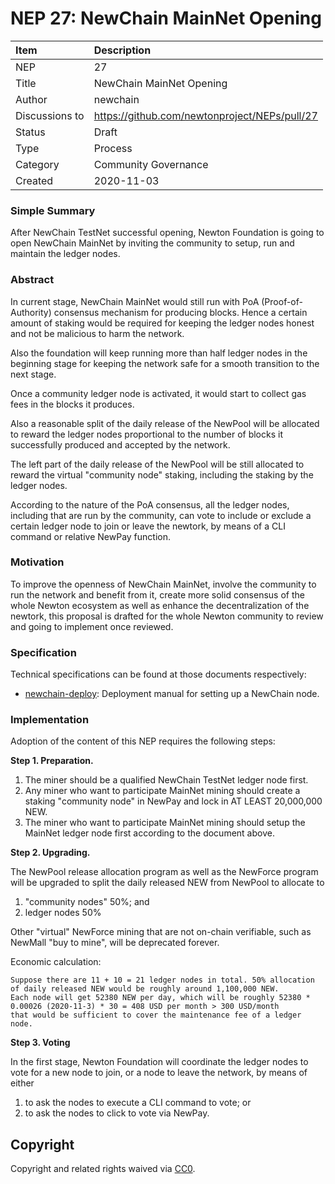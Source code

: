 # NEP 27: NewChain MainNet Opening

| Item | Description |
|:-|:-|
| NEP | 27 |
| Title | NewChain MainNet Opening |
| Author | newchain |
| Discussions to | https://github.com/newtonproject/NEPs/pull/27 |
| Status | Draft |
| Type | Process |
| Category | Community Governance |
| Created | 2020-11-03 |


### Simple Summary

After NewChain TestNet successful opening, Newton Foundation is going to open NewChain MainNet by inviting the community to setup, run and maintain the ledger nodes.

### Abstract

In current stage, NewChain MainNet would still run with PoA (Proof-of-Authority) consensus mechanism for producing blocks.
Hence a certain amount of staking would be required for keeping the ledger nodes honest and not be malicious to harm the network.

Also the foundation will keep running more than half ledger nodes in the beginning stage for keeping the network safe for a smooth transition to the next stage.

Once a community ledger node is activated, it would start to collect gas fees in the blocks it produces.

Also a reasonable split of the daily release of the NewPool will be allocated to reward the ledger nodes proportional to the number of blocks it successfully produced and accepted by the network.

The left part of the daily release of the NewPool will be still allocated to reward the virtual "community node" staking, including the staking by the ledger nodes.

According to the nature of the PoA consensus, all the ledger nodes, including that are run by the community, can vote to include or exclude a certain ledger node to join or leave the newtork, by means of a CLI command or relative NewPay function.

### Motivation

To improve the openness of NewChain MainNet, involve the community to run the network and benefit from it, create more solid consensus of the whole Newton ecosystem as well as enhance the decentralization of the newtork, this proposal is drafted for the whole Newton community to review and going to implement once reviewed.

### Specification

Technical specifications can be found at those documents respectively:

- [newchain-deploy](https://github.com/newtonproject/newchain-deploy): Deployment manual for setting up a NewChain node.

### Implementation

Adoption of the content of this NEP requires the following steps:

**Step 1. Preparation.**

1. The miner should be a qualified NewChain TestNet ledger node first.
2. Any miner who want to participate MainNet mining should create a staking "community node" in NewPay and lock in AT LEAST 20,000,000 NEW.
3. The miner who want to participate MainNet mining should setup the MainNet ledger node first according to the document above.

**Step 2. Upgrading.**

The NewPool release allocation program as well as the NewForce program will be upgraded to split the daily released NEW from NewPool to allocate to 
1. "community nodes" 50%; and 
2. ledger nodes 50% 

Other "virtual" NewForce mining that are not on-chain verifiable, such as NewMall "buy to mine", will be deprecated forever.

Economic calculation:

	Suppose there are 11 + 10 = 21 ledger nodes in total. 50% allocation of daily released NEW would be roughly around 1,100,000 NEW.
	Each node will get 52380 NEW per day, which will be roughly 52380 * 0.00026 (2020-11-3) * 30 = 408 USD per month > 300 USD/month 
	that would be sufficient to cover the maintenance fee of a ledger node.

**Step 3. Voting**

In the first stage, Newton Foundation will coordinate the ledger nodes to vote for a new node to join, or a node to leave the network, by means of either
1. to ask the nodes to execute a CLI command to vote; or
2. to ask the nodes to click to vote via NewPay.


## Copyright

Copyright and related rights waived via [CC0](https://creativecommons.org/publicdomain/zero/1.0/).


